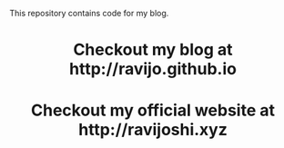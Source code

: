 This repository contains code for my blog.


<h1 align="center">
  Checkout my blog at http://ravijo.github.io
</h1>


<h1 align="center">
  Checkout my official website at http://ravijoshi.xyz
</h1>
